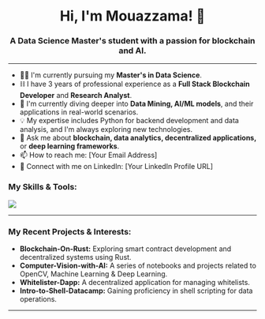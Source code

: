 <h1 align="center">Hi, I'm Mouazzama! 👋</h1>
<h3 align="center">A Data Science Master's student with a passion for blockchain and AI.</h3>

---

- 👩‍💻 I'm currently pursuing my **Master's in Data Science**.
- ⛓️ I have 3 years of professional experience as a **Full Stack Blockchain Developer** and **Research Analyst**.
- 🌱 I'm currently diving deeper into **Data Mining, AI/ML models**, and their applications in real-world scenarios.
- 💡 My expertise includes Python for backend development and data analysis, and I'm always exploring new technologies.
- 💬 Ask me about **blockchain, data analytics, decentralized applications,** or **deep learning frameworks**.
- 📫 How to reach me: [Your Email Address]
- 🔗 Connect with me on LinkedIn: [Your LinkedIn Profile URL]

<h3 align="left">My Skills & Tools:</h3>

<p align="left">
  <a href="https://skillicons.dev">
    <img src="https://skillicons.dev/icons?i=python,java,js,ts,solidity,rust,react,nodejs,spring,fastapi,mongodb,postgres,docker,kubernetes,aws,azure,gcp,git,github,vscode,jupyter,tensorflow,pytorch,pandas,numpy,grafana,jira,notion,slack" />
  </a>
</p>

---

<h3 align="left">My Recent Projects & Interests:</h3>

- **Blockchain-On-Rust:** Exploring smart contract development and decentralized systems using Rust.
- **Computer-Vision-with-AI:** A series of notebooks and projects related to OpenCV, Machine Learning & Deep Learning.
- **Whitelister-Dapp:** A decentralized application for managing whitelists.
- **Intro-to-Shell-Datacamp:** Gaining proficiency in shell scripting for data operations.

---

